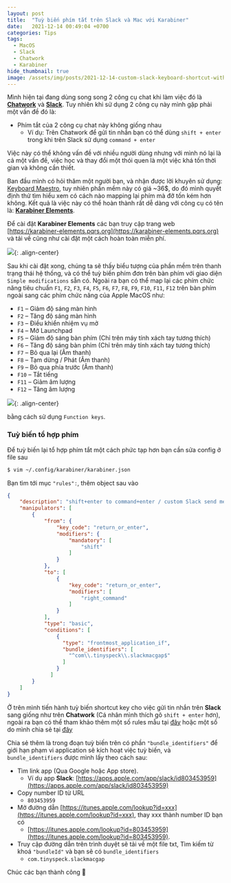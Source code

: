 ```yaml
---
layout: post
title:  "Tuỳ biến phím tắt trên Slack và Mac với Karabiner"
date:   2021-12-14 00:49:04 +0700
categories: Tips
tags:
  - MacOS
  - Slack
  - Chatwork
  - Karabiner
hide_thumbnail: true
image: /assets/img/posts/2021-12-14-custom-slack-keyboard-shortcut-with-karabiner-on-mac/thumbnail.jpeg
---
```


Mình hiện tại đang dùng song song 2 công cụ chat khi làm việc đó là **[Chatwork](https://www.chatwork.com)** và **[Slack](https://slack.com)**. Tuy nhiên khi sử dụng 2 công cụ này mình gặp phải một vấn đề đó là:

- Phím tắt của 2 công cụ chat này không giống nhau
  - Ví dụ: Trên Chatwork để gửi tin nhắn bạn có thể dùng `shift + enter` trong khi trên Slack sử dụng `command + enter`

Việc này có thể không vấn đề với nhiều người dùng nhưng với mình nó lại là cả một vấn đề, việc học và thay đổi một thói quen là một việc khá tốn thời gian và không cần thiết.

Ban đầu mình có hỏi thăm một người bạn, và nhận được lời khuyên sử dụng: [Keyboard Maestro](https://www.keyboardmaestro.com), tuy nhiên phần mềm này có giá ~36$, do đó mình quyết định thử tìm hiểu xem có cách nào mapping lại phím mà đỡ tốn kém hơn không. Kết quả là việc này có thể hoàn thành rất dễ dàng với công cụ có tên là: **[Karabiner Elements](https://karabiner-elements.pqrs.org)**.

Để cài đặt **Karabiner Elements** các bạn truy cập trang web [https://karabiner-elements.pqrs.org](https://karabiner-elements.pqrs.org) và tải về cũng như cài đặt một cách hoàn toàn miễn phí.

![](/assets/img/posts/2021-12-14-custom-slack-keyboard-shortcut-with-karabiner-on-mac/karabiner-simple-modifications.png){: .align-center}

Sau khi cài đặt xong, chúng ta sẽ thấy biểu tượng của phần mềm trên thanh trạng thái hệ thống, và có thể tuỳ biến phím đơn trên bàn phím với giao diện `Simple modifications` sẵn có. Ngoài ra bạn có thể map lại các phím chức năng tiêu chuẩn `F1`, `F2`, `F3`, `F4`, `F5`, `F6`, `F7`, `F8`, `F9`, `F10`, `F11`, `F12` trên bàn phím ngoài sang các phím chức năng của Apple MacOS như:

- `F1` – Giảm độ sáng màn hình
- `F2` – Tăng độ sáng màn hình
- `F3` – Điều khiển nhiệm vụ mở
- `F4` – Mở Launchpad
- `F5` – Giảm độ sáng bàn phím (Chỉ trên máy tính xách tay tương thích)
- `F6` – Tăng độ sáng bàn phím (Chỉ trên máy tính xách tay tương thích)
- `F7` – Bỏ qua lại (Âm thanh)
- `F8` – Tạm dừng / Phát (Âm thanh)
- `F9` – Bỏ qua phía trước (Âm thanh)
- `F10` – Tắt tiếng
- `F11` – Giảm âm lượng
- `F12` – Tăng âm lượng

![](/assets/img/posts/2021-12-14-custom-slack-keyboard-shortcut-with-karabiner-on-mac/karabiner-function-keys.png){: .align-center}

bằng cách sử dụng `Function keys`.

### Tuỳ biến tổ hợp phím

Để tuỳ biến lại tổ hợp phím tắt một cách phức tạp hơn bạn cần sửa config ở file sau

```bash
$ vim ~/.config/karabiner/karabiner.json
```

Bạn tìm tới mục `"rules":`, thêm object sau vào

```json
{
    "description": "shift+enter to command+enter / custom Slack send messages",
    "manipulators": [
        {
            "from": {
                "key_code": "return_or_enter",
                "modifiers": {
                    "mandatory": [
                        "shift"
                    ]
                }
            },
            "to": [
                {
                    "key_code": "return_or_enter",
                    "modifiers": [
                        "right_command"
                    ]
                }
            ],
            "type": "basic",
            "conditions": [
                {
                  "type": "frontmost_application_if",
                  "bundle_identifiers": [
                    "^com\\.tinyspeck\\.slackmacgap$"
                  ]
                }
              ]
        }
    ]
}
```

Ở trên mình tiến hành tuỳ biến shortcut key cho việc gửi tin nhắn trên **Slack** sang giống như trên **Chatwork** (Cá nhân mình thích gõ `shift + enter` hơn), ngoài ra bạn có thể tham khảo thêm một số rules mẫu tại [đây](https://github.com/pqrs-org/KE-complex_modifications/tree/main/public/json) hoặc một số do mình chia sẻ tại [đây](https://gist.github.com/euclid1990/ee6ed30164c8936f0cecba0194b1b8b4)

Chia sẻ thêm là trong đoạn tuỳ biến trên có phần `"bundle_identifiers"` để giới hạn phạm vi application sẽ kích hoạt việc tuỳ biến, và `bundle_identifiers` được mình lấy theo cách sau:

- Tìm link app (Qua Google hoặc App store).
  - Ví dụ app **Slack**: [https://apps.apple.com/app/slack/id803453959](https://apps.apple.com/app/slack/id803453959)
- Copy number ID từ URL
  - `803453959`
- Mở đường dẫn [https://itunes.apple.com/lookup?id=xxx](https://itunes.apple.com/lookup?id=xxx), thay xxx thành number ID bạn có
  - [https://itunes.apple.com/lookup?id=803453959](https://itunes.apple.com/lookup?id=803453959).
- Truy cập đường dẫn trên trình duyệt sẽ tải về một file txt, Tìm kiếm từ khoá `"bundleId"` và bạn sẽ có `bundle_identifiers`
  - `com.tinyspeck.slackmacgap`

Chúc các bạn thành công 🦞
